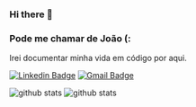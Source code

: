 ### Hi there 👋
### Pode me chamar de João (:

Irei documentar minha vida em código por aqui.


[![Linkedin Badge](https://img.shields.io/badge/linkedin-%230077B5.svg?&style=for-the-badge&logo=linkedin&logoColor=white&link=https://https://www.linkedin.com/in/jvborges//)](https://www.linkedin.com/in/jvborges/)
[![Gmail Badge](https://img.shields.io/badge/gmail-D14836?&style=for-the-badge&logo=gmail&logoColor=white&link=mailto:victorpow14@gmail.com)](mailto:victorpow14@gmail.com)



![github stats](https://github-readme-stats.vercel.app/api?username=victorxpow&show_icons=true)
![github stats](https://github-readme-stats.vercel.app/api/top-langs/?username=victorxpow&layout=compact)
